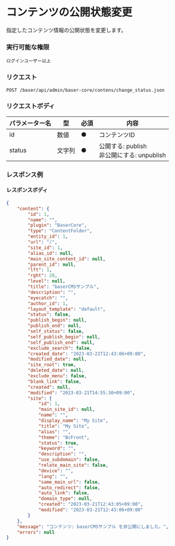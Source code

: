# コンテンツの公開状態変更

指定したコンテンツ情報の公開状態を変更します。

### 実行可能な権限
```
ログインユーザー以上
```
 
### リクエスト
```
POST /baser/api/admin/baser-core/contens/change_status.json
``` 

### リクエストボディ

| パラメーター名 | 型   | 必須  | 内容                                 |
|---------|-----|-----|------------------------------------|
| id      | 数値  |  ●  | コンテンツID                            |
| status  | 文字列 |  ●  | 公開する: publish<br>非公開にする: unpublish |

### レスポンス例
#### レスポンスボディ
```json
{
    "content": {
        "id": 1,
        "name": "",
        "plugin": "BaserCore",
        "type": "ContentFolder",
        "entity_id": 1,
        "url": "/",
        "site_id": 1,
        "alias_id": null,
        "main_site_content_id": null,
        "parent_id": null,
        "lft": 1,
        "rght": 20,
        "level": null,
        "title": "baserCMSサンプル",
        "description": "",
        "eyecatch": "",
        "author_id": 1,
        "layout_template": "default",
        "status": false,
        "publish_begin": null,
        "publish_end": null,
        "self_status": false,
        "self_publish_begin": null,
        "self_publish_end": null,
        "exclude_search": false,
        "created_date": "2023-03-21T12:43:06+09:00",
        "modified_date": null,
        "site_root": true,
        "deleted_date": null,
        "exclude_menu": false,
        "blank_link": false,
        "created": null,
        "modified": "2023-03-21T14:55:30+09:00",
        "site": {
            "id": 1,
            "main_site_id": null,
            "name": "",
            "display_name": "My Site",
            "title": "My Site",
            "alias": "",
            "theme": "BcFront",
            "status": true,
            "keyword": "",
            "description": "",
            "use_subdomain": false,
            "relate_main_site": false,
            "device": "",
            "lang": "",
            "same_main_url": false,
            "auto_redirect": false,
            "auto_link": false,
            "domain_type": null,
            "created": "2023-03-21T12:43:05+09:00",
            "modified": "2023-03-21T12:43:06+09:00"
        }
    },
    "message": "コンテンツ: baserCMSサンプル を非公開にしました。",
    "errors": null
}
```
